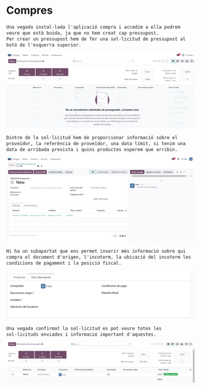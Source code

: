 # Compres
    Una vegada instal·lada l'aplicació compra i accedim a ella podrem veure que està buida, ja que no hem creat cap pressupost. 
    Per crear un pressupost hem de fer una sol·licitud de pressupost al botó de l'esquerra superior.
![Imatge 1](Images/Compres/Img1.PNG)

    Dintre de la sol·licitud hem de proporcionar informació sobre el proveïdor, la referència de proveïdor, una data límit, si tenim una data de arribada prevista i quins productes esperem que arribin.
![Imatge 2](Images/Compres/Img2.PNG)

    Hi ha un subapartat que ens permet inserir més informació sobre qui compra el document d'origen, l'incoterm, la ubicació del incoterm les condicions de pagament i la posició fiscal.
![Imatge 3](Images/Compres/Img3.PNG)

    Una vegada confirmat la sol·licitud es pot veure totes les sol·licituds enviades i informació important d'aquestes.
![Imatge 4](Images/Compres/Img4.PNG)

</body>
</html>
